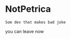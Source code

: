 # NotPetrica

```
Som dev that makes bad joke
```

you can leave now

<!---
NotPetrica/NotPetrica is a ✨ special ✨ repository because its `README.md` (this file) appears on your GitHub profile.
You can click the Preview link to take a look at your changes.
--->

